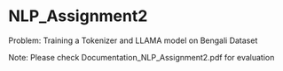 # NLP_Assignment2
Problem: Training a Tokenizer and LLAMA model on Bengali Dataset

Note: Please check Documentation_NLP_Assignment2.pdf for evaluation
